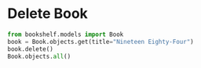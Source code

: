 # Delete Book

```python
from bookshelf.models import Book
book = Book.objects.get(title="Nineteen Eighty-Four")
book.delete()
Book.objects.all()
